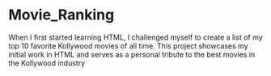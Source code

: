 # Movie_Ranking
When I first started learning HTML, I challenged myself to create a list of my top 10 favorite Kollywood movies of all time. This project showcases my initial work in HTML and serves as a personal tribute to the best movies in the Kollywood industry
